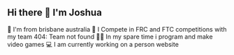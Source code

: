 ## Hi there 👋 I'm Joshua

🐨 I'm from brisbane australia
🤖 I Compete in FRC and FTC competitions with my team 404: Team not found
🧑‍💻 In my spare time i program and make video games
💻 I am currently working on a person website
